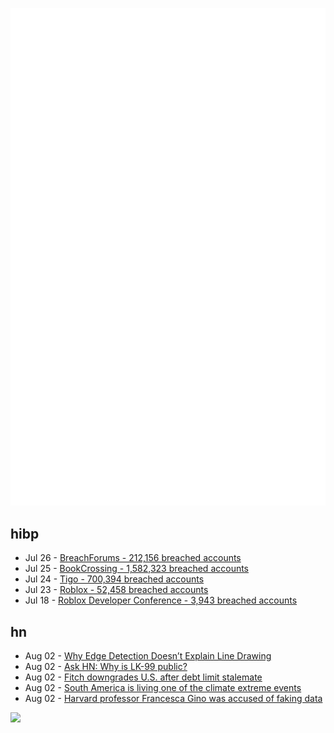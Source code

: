![Metrics](https://raw.githubusercontent.com/phixion/phixion/master/metrics.svg)

## hibp

<!--
for https://github.com/phixion/phixion/blob/main/.github/workflows/feeds.yml
-->
<!--START_SECTION:haveibeenpwnd-->
- Jul 26 - [BreachForums - 212,156 breached accounts](https://haveibeenpwned.com/PwnedWebsites#BreachForums)
- Jul 25 - [BookCrossing - 1,582,323 breached accounts](https://haveibeenpwned.com/PwnedWebsites#BookCrossing)
- Jul 24 - [Tigo - 700,394 breached accounts](https://haveibeenpwned.com/PwnedWebsites#Tigo)
- Jul 23 - [Roblox - 52,458 breached accounts](https://haveibeenpwned.com/PwnedWebsites#Roblox)
- Jul 18 - [Roblox Developer Conference - 3,943 breached accounts](https://haveibeenpwned.com/PwnedWebsites#RobloxDeveloperConference)
<!--END_SECTION:haveibeenpwnd-->

## hn

<!--
for https://github.com/phixion/phixion/blob/main/.github/workflows/feeds.yml
-->
<!--START_SECTION:hn-->
- Aug 02 - [Why Edge Detection Doesn’t Explain Line Drawing](https://aaronhertzmann.com/2020/04/19/lines-as-edges.html)
- Aug 02 - [Ask HN: Why is LK-99 public?](https://news.ycombinator.com/item?id=36969412)
- Aug 02 - [Fitch downgrades U.S. after debt limit stalemate](https://www.politico.com/news/2023/08/01/fitch-downgrades-u-s-debt-00109288)
- Aug 02 - [South America is living one of the climate extreme events](https://twitter.com/extremetemps/status/1686485331539820545)
- Aug 02 - [Harvard professor Francesca Gino was accused of faking data](https://www.businessinsider.com/harvard-francesca-gino-fake-data-fraud-allegations-scholar-2023-7)
<!--END_SECTION:hn-->

<!--
for https://yhype.me
-->
![](https://hit.yhype.me/github/profile?user_id=13013670)
